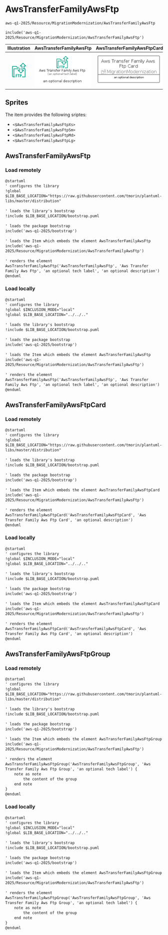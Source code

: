 # AwsTransferFamilyAwsFtp


```text
aws-q1-2025/Resource/MigrationModernization/AwsTransferFamilyAwsFtp
```

```text
include('aws-q1-2025/Resource/MigrationModernization/AwsTransferFamilyAwsFtp')
```



| Illustration | AwsTransferFamilyAwsFtp | AwsTransferFamilyAwsFtpCard | AwsTransferFamilyAwsFtpGroup |
| :---: | :---: | :---: | :---: |
| ![illustration for Illustration](../../../aws-q1-2025/Resource/MigrationModernization/AwsTransferFamilyAwsFtp.png) | ![illustration for AwsTransferFamilyAwsFtp](../../../aws-q1-2025/Resource/MigrationModernization/AwsTransferFamilyAwsFtp.Local.png) | ![illustration for AwsTransferFamilyAwsFtpCard](../../../aws-q1-2025/Resource/MigrationModernization/AwsTransferFamilyAwsFtpCard.Local.png) | ![illustration for AwsTransferFamilyAwsFtpGroup](../../../aws-q1-2025/Resource/MigrationModernization/AwsTransferFamilyAwsFtpGroup.Local.png) |



## Sprites
The item provides the following sriptes:

- `<$AwsTransferFamilyAwsFtpXs>`
- `<$AwsTransferFamilyAwsFtpSm>`
- `<$AwsTransferFamilyAwsFtpMd>`
- `<$AwsTransferFamilyAwsFtpLg>`





## AwsTransferFamilyAwsFtp

### Load remotely
```plantuml
@startuml
' configures the library
!global $LIB_BASE_LOCATION="https://raw.githubusercontent.com/tmorin/plantuml-libs/master/distribution"

' loads the library's bootstrap
!include $LIB_BASE_LOCATION/bootstrap.puml

' loads the package bootstrap
include('aws-q1-2025/bootstrap')

' loads the Item which embeds the element AwsTransferFamilyAwsFtp
include('aws-q1-2025/Resource/MigrationModernization/AwsTransferFamilyAwsFtp')

' renders the element
AwsTransferFamilyAwsFtp('AwsTransferFamilyAwsFtp', 'Aws Transfer Family Aws Ftp', 'an optional tech label', 'an optional description')
@enduml
```

### Load locally
```plantuml
@startuml
' configures the library
!global $INCLUSION_MODE="local"
!global $LIB_BASE_LOCATION="../../.."

' loads the library's bootstrap
!include $LIB_BASE_LOCATION/bootstrap.puml

' loads the package bootstrap
include('aws-q1-2025/bootstrap')

' loads the Item which embeds the element AwsTransferFamilyAwsFtp
include('aws-q1-2025/Resource/MigrationModernization/AwsTransferFamilyAwsFtp')

' renders the element
AwsTransferFamilyAwsFtp('AwsTransferFamilyAwsFtp', 'Aws Transfer Family Aws Ftp', 'an optional tech label', 'an optional description')
@enduml
```

## AwsTransferFamilyAwsFtpCard

### Load remotely
```plantuml
@startuml
' configures the library
!global $LIB_BASE_LOCATION="https://raw.githubusercontent.com/tmorin/plantuml-libs/master/distribution"

' loads the library's bootstrap
!include $LIB_BASE_LOCATION/bootstrap.puml

' loads the package bootstrap
include('aws-q1-2025/bootstrap')

' loads the Item which embeds the element AwsTransferFamilyAwsFtpCard
include('aws-q1-2025/Resource/MigrationModernization/AwsTransferFamilyAwsFtp')

' renders the element
AwsTransferFamilyAwsFtpCard('AwsTransferFamilyAwsFtpCard', 'Aws Transfer Family Aws Ftp Card', 'an optional description')
@enduml
```

### Load locally
```plantuml
@startuml
' configures the library
!global $INCLUSION_MODE="local"
!global $LIB_BASE_LOCATION="../../.."

' loads the library's bootstrap
!include $LIB_BASE_LOCATION/bootstrap.puml

' loads the package bootstrap
include('aws-q1-2025/bootstrap')

' loads the Item which embeds the element AwsTransferFamilyAwsFtpCard
include('aws-q1-2025/Resource/MigrationModernization/AwsTransferFamilyAwsFtp')

' renders the element
AwsTransferFamilyAwsFtpCard('AwsTransferFamilyAwsFtpCard', 'Aws Transfer Family Aws Ftp Card', 'an optional description')
@enduml
```

## AwsTransferFamilyAwsFtpGroup

### Load remotely
```plantuml
@startuml
' configures the library
!global $LIB_BASE_LOCATION="https://raw.githubusercontent.com/tmorin/plantuml-libs/master/distribution"

' loads the library's bootstrap
!include $LIB_BASE_LOCATION/bootstrap.puml

' loads the package bootstrap
include('aws-q1-2025/bootstrap')

' loads the Item which embeds the element AwsTransferFamilyAwsFtpGroup
include('aws-q1-2025/Resource/MigrationModernization/AwsTransferFamilyAwsFtp')

' renders the element
AwsTransferFamilyAwsFtpGroup('AwsTransferFamilyAwsFtpGroup', 'Aws Transfer Family Aws Ftp Group', 'an optional tech label') {
    note as note
        the content of the group
    end note
}
@enduml
```

### Load locally
```plantuml
@startuml
' configures the library
!global $INCLUSION_MODE="local"
!global $LIB_BASE_LOCATION="../../.."

' loads the library's bootstrap
!include $LIB_BASE_LOCATION/bootstrap.puml

' loads the package bootstrap
include('aws-q1-2025/bootstrap')

' loads the Item which embeds the element AwsTransferFamilyAwsFtpGroup
include('aws-q1-2025/Resource/MigrationModernization/AwsTransferFamilyAwsFtp')

' renders the element
AwsTransferFamilyAwsFtpGroup('AwsTransferFamilyAwsFtpGroup', 'Aws Transfer Family Aws Ftp Group', 'an optional tech label') {
    note as note
        the content of the group
    end note
}
@enduml
```


